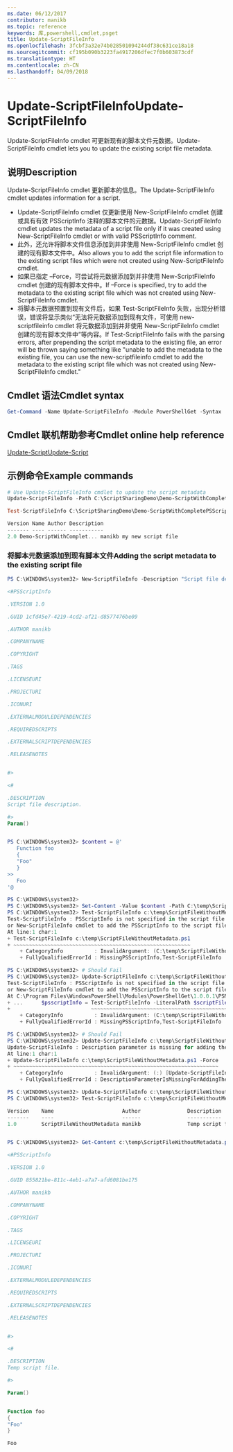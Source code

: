 ```yaml
---
ms.date: 06/12/2017
contributor: manikb
ms.topic: reference
keywords: 库,powershell,cmdlet,psget
title: Update-ScriptFileInfo
ms.openlocfilehash: 3fcbf3a32e74b028501094244df38c631ce18a18
ms.sourcegitcommit: cf195b090b3223fa4917206dfec7f0b603873cdf
ms.translationtype: HT
ms.contentlocale: zh-CN
ms.lasthandoff: 04/09/2018
---
```

# <a name="update-scriptfileinfo"></a><span data-ttu-id="1c554-103">Update-ScriptFileInfo</span><span class="sxs-lookup"><span data-stu-id="1c554-103">Update-ScriptFileInfo</span></span>

<span data-ttu-id="1c554-104">Update-ScriptFileInfo cmdlet 可更新现有的脚本文件元数据。</span><span class="sxs-lookup"><span data-stu-id="1c554-104">Update-ScriptFileInfo cmdlet lets you to update the existing script file metadata.</span></span>

## <a name="description"></a><span data-ttu-id="1c554-105">说明</span><span class="sxs-lookup"><span data-stu-id="1c554-105">Description</span></span>

<span data-ttu-id="1c554-106">Update-ScriptFileInfo cmdlet 更新脚本的信息。</span><span class="sxs-lookup"><span data-stu-id="1c554-106">The Update-ScriptFileInfo cmdlet updates information for a script.</span></span>
- <span data-ttu-id="1c554-107">Update-ScriptFileInfo cmdlet 仅更新使用 New-ScriptFileInfo cmdlet 创建或具有有效 PSScriptInfo 注释的脚本文件的元数据。</span><span class="sxs-lookup"><span data-stu-id="1c554-107">Update-ScriptFileInfo cmdlet updates the metadata of a script file only if it was created using New-ScriptFileInfo cmdlet or with valid PSScriptInfo comment.</span></span>
- <span data-ttu-id="1c554-108">此外，还允许将脚本文件信息添加到并非使用 New-ScriptFileInfo cmdlet 创建的现有脚本文件中。</span><span class="sxs-lookup"><span data-stu-id="1c554-108">Also allows you to add the script file information to the existing script files which were not created using New-ScriptFileInfo cmdlet.</span></span>
- <span data-ttu-id="1c554-109">如果已指定 –Force，可尝试将元数据添加到并非使用 New-ScriptFileInfo cmdlet 创建的现有脚本文件中。</span><span class="sxs-lookup"><span data-stu-id="1c554-109">If –Force is specified, try to add the metadata to the existing script file which was not created using New-ScriptFileInfo cmdlet.</span></span>
- <span data-ttu-id="1c554-110">将脚本元数据预置到现有文件后，如果 Test-ScriptFileInfo 失败，出现分析错误，错误将显示类似“无法将元数据添加到现有文件，可使用 new-scriptfileinfo cmdlet 将元数据添加到并非使用 New-ScriptFileInfo cmdlet 创建的现有脚本文件中”等内容。</span><span class="sxs-lookup"><span data-stu-id="1c554-110">If Test-ScriptFileInfo fails with the parsing errors, after prepending the script metadata to the existing file, an error will be thrown saying something like "unable to add the metadata to the existing file, you can use the new-scriptfileinfo cmdlet to add the metadata to the existing script file which was not created using New-ScriptFileInfo cmdlet."</span></span>

## <a name="cmdlet-syntax"></a><span data-ttu-id="1c554-111">Cmdlet 语法</span><span class="sxs-lookup"><span data-stu-id="1c554-111">Cmdlet syntax</span></span>

```powershell
Get-Command -Name Update-ScriptFileInfo -Module PowerShellGet -Syntax
```
## <a name="cmdlet-online-help-reference"></a><span data-ttu-id="1c554-112">Cmdlet 联机帮助参考</span><span class="sxs-lookup"><span data-stu-id="1c554-112">Cmdlet online help reference</span></span>

[<span data-ttu-id="1c554-113">Update-Script</span><span class="sxs-lookup"><span data-stu-id="1c554-113">Update-Script</span></span>](http://go.microsoft.com/fwlink/?LinkId=619793)

## <a name="example-commands"></a><span data-ttu-id="1c554-114">示例命令</span><span class="sxs-lookup"><span data-stu-id="1c554-114">Example commands</span></span>

```powershell
# Use Update-ScriptFileInfo cmdlet to update the script metadata
Update-ScriptFileInfo -Path C:\ScriptSharingDemo\Demo-ScriptWithCompletePSScriptInfo.ps1 -Version 2.0

Test-ScriptFileInfo C:\ScriptSharingDemo\Demo-ScriptWithCompletePSScriptInfo.ps1

Version Name Author Description
------- ---- ------ -----------
2.0 Demo-ScriptWithComplet... manikb my new script file
```


### <a name="adding-the-script-metadata-to-the-existing-script-file"></a><span data-ttu-id="1c554-115">将脚本元数据添加到现有脚本文件</span><span class="sxs-lookup"><span data-stu-id="1c554-115">Adding the script metadata to the existing script file</span></span>

```powershell
PS C:\WINDOWS\system32> New-ScriptFileInfo -Description "Script file description." -PassThru

<#PSScriptInfo

.VERSION 1.0

.GUID 1cfd45e7-4219-4cd2-af21-d8577476be09

.AUTHOR manikb

.COMPANYNAME

.COPYRIGHT

.TAGS

.LICENSEURI

.PROJECTURI

.ICONURI

.EXTERNALMODULEDEPENDENCIES

.REQUIREDSCRIPTS

.EXTERNALSCRIPTDEPENDENCIES

.RELEASENOTES


#>

<#

.DESCRIPTION
Script file description.

#>
Param()


PS C:\WINDOWS\system32> $content = @'
   Function foo
   {
   "Foo"
   }
>>
   Foo
'@

PS C:\WINDOWS\system32>
PS C:\WINDOWS\system32> Set-Content -Value $content -Path C:\temp\ScriptFileWithoutMetadata.ps1 -Force
PS C:\WINDOWS\system32> Test-ScriptFileInfo c:\temp\ScriptFileWithoutMetadata.ps1
Test-ScriptFileInfo : PSScriptInfo is not specified in the script file 'C:\temp\ScriptFileWithoutMetadata.ps1', use the Update-ScriptFileInfo with -Force
or New-ScriptFileInfo cmdlet to add the PSScriptInfo to the script file.
At line:1 char:1
+ Test-ScriptFileInfo c:\temp\ScriptFileWithoutMetadata.ps1
+ ~~~~~~~~~~~~~~~~~~~~~~~~~~~~~~~~~~~~~~~~~~~~~~~~~~~~~~~~~
    + CategoryInfo          : InvalidArgument: (C:\temp\ScriptFileWithoutMetadata.ps1:String) [Test-ScriptFileInfo], ArgumentException
    + FullyQualifiedErrorId : MissingPSScriptInfo,Test-ScriptFileInfo

PS C:\WINDOWS\system32> # Should Fail
PS C:\WINDOWS\system32> Update-ScriptFileInfo c:\temp\ScriptFileWithoutMetadata.ps1
Test-ScriptFileInfo : PSScriptInfo is not specified in the script file 'C:\temp\ScriptFileWithoutMetadata.ps1', use the Update-ScriptFileInfo with -Force
or New-ScriptFileInfo cmdlet to add the PSScriptInfo to the script file.
At C:\Program Files\WindowsPowerShell\Modules\PowerShellGet\1.0.0.1\PSModule.psm1:4704 char:29
+ ...      $psscriptInfo = Test-ScriptFileInfo -LiteralPath $scriptFilePath
+                          ~~~~~~~~~~~~~~~~~~~~~~~~~~~~~~~~~~~~~~~~~~~~~~~~
    + CategoryInfo          : InvalidArgument: (C:\temp\ScriptFileWithoutMetadata.ps1:String) [Test-ScriptFileInfo], ArgumentException
    + FullyQualifiedErrorId : MissingPSScriptInfo,Test-ScriptFileInfo

PS C:\WINDOWS\system32> # Should Fail
PS C:\WINDOWS\system32> Update-ScriptFileInfo c:\temp\ScriptFileWithoutMetadata.ps1 -Force
Update-ScriptFileInfo : Description parameter is missing for adding the metadata to script file. Try again after specifying the description.
At line:1 char:1
+ Update-ScriptFileInfo c:\temp\ScriptFileWithoutMetadata.ps1 -Force
+ ~~~~~~~~~~~~~~~~~~~~~~~~~~~~~~~~~~~~~~~~~~~~~~~~~~~~~~~~~~~~~~~~~~
    + CategoryInfo          : InvalidArgument: (:) [Update-ScriptFileInfo], ArgumentException
    + FullyQualifiedErrorId : DescriptionParameterIsMissingForAddingTheScriptFileInfo,Update-ScriptFileInfo

PS C:\WINDOWS\system32> Update-ScriptFileInfo c:\temp\ScriptFileWithoutMetadata.ps1 -Force -Description "Temp script file."
PS C:\WINDOWS\system32> Test-ScriptFileInfo c:\temp\ScriptFileWithoutMetadata.ps1

Version    Name                      Author               Description
-------    ----                      ------               -----------
1.0        ScriptFileWithoutMetadata manikb               Temp script file.


PS C:\WINDOWS\system32> Get-Content c:\temp\ScriptFileWithoutMetadata.ps1

<#PSScriptInfo

.VERSION 1.0

.GUID 855821be-811c-4eb1-a7a7-afd6081be175

.AUTHOR manikb

.COMPANYNAME

.COPYRIGHT

.TAGS

.LICENSEURI

.PROJECTURI

.ICONURI

.EXTERNALMODULEDEPENDENCIES

.REQUIREDSCRIPTS

.EXTERNALSCRIPTDEPENDENCIES

.RELEASENOTES


#>

<#

.DESCRIPTION
Temp script file.

#>

Param()


Function foo
{
"Foo"
}

Foo

```